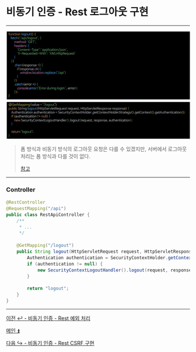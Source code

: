 # 비동기 인증 - Rest 로그아웃 구현

---

![img.png](img.png)

> 폼 방식과 비동기 방식의 로그아웃 요청은 다를 수 있겠지만, 서버에서 로그아웃 처리는 폼 방식과 다를 것이 없다.
> 
> [참고](https://github.com/genesis12345678/TIL/blob/main/Spring/security/security/Projects/%ED%9A%8C%EC%9B%90_%EC%9D%B8%EC%A6%9D_%EC%8B%9C%EC%8A%A4%ED%85%9C/Logout/Main.md)

---

### Controller

```java
@RestController
@RequestMapping("/api")
public class RestApiController {
    /**
     * ...
     */

    @GetMapping("/logout")
    public String logout(HttpServletRequest request, HttpServletResponse response) {
        Authentication authentication = SecurityContextHolder.getContextHolderStrategy().getContext().getAuthentication();
        if (authentication != null) {
            new SecurityContextLogoutHandler().logout(request, response, authentication);
        }

        return "logout";
    }
}
```

---

[이전 ↩️ - 비동기 인증 - Rest 예외 처리](https://github.com/genesis12345678/TIL/blob/main/Spring/security/security/Projects/%EB%B9%84%EB%8F%99%EA%B8%B0_%EC%9D%B8%EC%A6%9D/%EC%98%88%EC%99%B8%EC%B2%98%EB%A6%AC/Main.md)

[메인 ⏫](https://github.com/genesis12345678/TIL/blob/main/Spring/security/security/main.md)

[다음 ↪️ - 비동기 인증 - Rest CSRF 구현](https://github.com/genesis12345678/TIL/blob/main/Spring/security/security/Projects/%EB%B9%84%EB%8F%99%EA%B8%B0_%EC%9D%B8%EC%A6%9D/CSRF/Main.md)